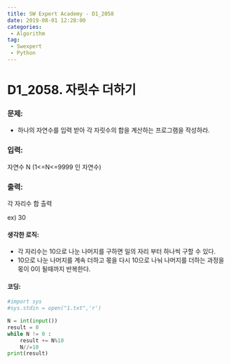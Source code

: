 ```yaml
---
title: SW Expert Academy - D1_2058
date: 2019-08-01 12:28:00
categories:
 - Algorithm
tag:
 - Swexpert
 - Python
---
```


# D1_2058. 자릿수 더하기

### 문제:

- 하나의 자연수를 입력 받아 각 자릿수의 합을 계산하는 프로그램을 작성하라.



### 입력:

자연수 N (1<=N<=9999 인 자연수)



### 출력:

각 자리수 합 출력

ex) 30



#### 생각한 로직:

- 각 자리수는 10으로 나눈 나머지를 구하면 일의 자리 부터 하나씩 구할 수 있다.
- 10으로 나눈 나머지를 계속 더하고 몫을 다시 10으로 나눠 나머지를 더하는 과정을 몫이 0이 될때까지 반복한다.



#### 코딩:

```python
#import sys
#sys.stdin = open("1.txt",'r')

N = int(input())
result = 0
while N != 0 :
    result += N%10
    N//=10
print(result)
```



[출처]: https://www.swexpertacademy.com/